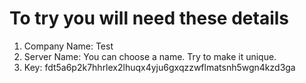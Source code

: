 # To try you will need these details

1. Company Name: Test
2. Server Name: You can choose a name. Try to make it unique.
3. Key: fdt5a6p2k7hhrlex2lhuqx4yju6gxqzzwflmatsnh5wgn4kzd3ga
  
  
